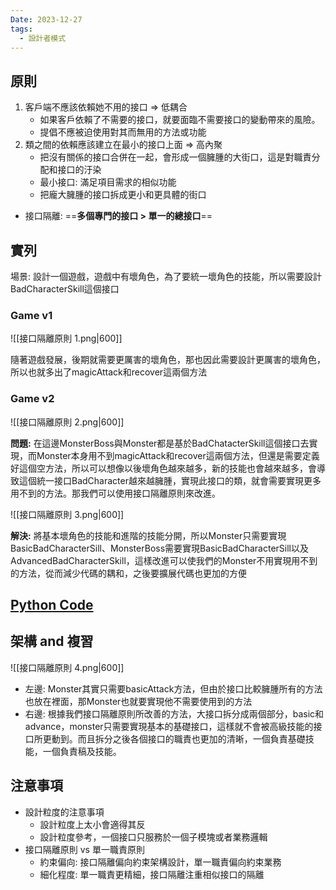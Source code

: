```yaml
---
Date: 2023-12-27
tags:
  - 設計者模式
---
```

## 原則

1. 客戶端不應該依賴她不用的接口 => 低耦合
    - 如果客戶依賴了不需要的接口，就要面臨不需要接口的變動帶來的風險。
    - 提倡不應被迫使用對其而無用的方法或功能
2. 類之間的依賴應該建立在最小的接口上面 => 高內聚
    - 把沒有關係的接口合併在一起，會形成一個臃腫的大街口，這是對職責分配和接口的汙染
    - 最小接口: 滿足項目需求的相似功能
    - 把龐大臃腫的接口拆成更小和更具體的街口

- 接口隔離: ==**多個專門的接口 > 單一的總接口**==
## 實列

場景: 設計一個遊戲，遊戲中有壞角色，為了要統一壞角色的技能，所以需要設計BadCharacterSkill這個接口
### Game v1
![[接口隔離原則 1.png|600]]

隨著遊戲發展，後期就需要更厲害的壞角色，那也因此需要設計更厲害的壞角色，所以也就多出了magicAttack和recover這兩個方法
### Game v2
![[接口隔離原則 2.png|600]]

**問題:** 在這邊MonsterBoss與Monster都是基於BadChatacterSkill這個接口去實現，而Monster本身用不到magicAttack和recover這兩個方法，但還是需要定義好這個空方法，所以可以想像以後壞角色越來越多，新的技能也會越來越多，會導致這個統一接口BadCharacter越來越臃腫，實現此接口的類，就會需要實現更多用不到的方法。那我們可以使用接口隔離原則來改進。

![[接口隔離原則 3.png|600]]

**解決:** 將基本壞角色的技能和進階的技能分開，所以Monster只需要實現BasicBadCharacterSill、MonsterBoss需要實現BasicBadCharacterSill以及AdvancedBadCharacterSkill，這樣改進可以使我們的Monster不用實現用不到的方法，從而減少代碼的耦和，之後要擴展代碼也更加的方便

## [Python Code](https://github.com/turingplanet/design-patterns-series/tree/main/v7_interface_segregation/python)
## 架構 and 複習
![[接口隔離原則 4.png|600]]

- 左邊: Monster其實只需要basicAttack方法，但由於接口比較臃腫所有的方法也放在裡面，那Monster也就要實現他不需要使用到的方法
- 右邊: 根據我們接口隔離原則所改善的方法，大接口拆分成兩個部分，basic和advance，monster只需要實現基本的基礎接口，這樣就不會被高級技能的接口所更動到。而且拆分之後各個接口的職責也更加的清晰，一個負責基礎技能，一個負責稿及技能。
## 注意事項
- 設計粒度的注意事項
    - 設計粒度上太小會適得其反
    - 設計粒度參考，一個接口只服務於一個子模塊或者業務邏輯
- 接口隔離原則 vs 單一職責原則
    - 約束偏向: 接口隔離偏向約束架構設計，單一職責偏向約束業務
    - 細化程度: 單一職責更精細，接口隔離注重相似接口的隔離
